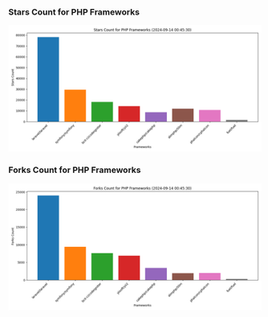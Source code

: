 ### Stars Count for PHP Frameworks

![Stars Chart](./archive/charts/20240914004530_stars_count.png)

### Forks Count for PHP Frameworks

![Forks Chart](./archive/charts/20240914004530_forks_count.png)


